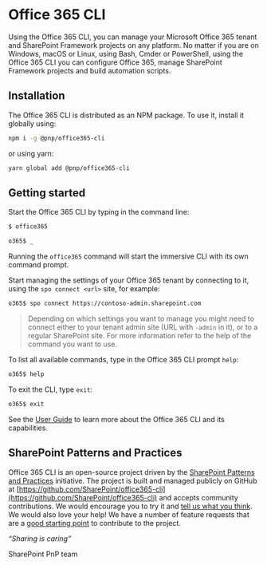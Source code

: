 # Office 365 CLI

Using the Office 365 CLI, you can manage your Microsoft Office 365 tenant and SharePoint Framework projects on any platform. No matter if you are on Windows, macOS or Linux, using Bash, Cmder or PowerShell, using the Office 365 CLI you can configure Office 365, manage SharePoint Framework projects and build automation scripts.

<script type="text/javascript" src="https://asciinema.org/a/TJORGWjhqrbOSOQHe7fh3c11S.js" id="asciicast-TJORGWjhqrbOSOQHe7fh3c11S" async></script>

## Installation

The Office 365 CLI is distributed as an NPM package. To use it, install it globally using:

```sh
npm i -g @pnp/office365-cli
```

or using yarn:

```sh
yarn global add @pnp/office365-cli
```

## Getting started

Start the Office 365 CLI by typing in the command line:

```sh
$ office365

o365$ _
```

Running the `office365` command will start the immersive CLI with its own command prompt.

Start managing the settings of your Office 365 tenant by connecting to it, using the `spo connect <url>` site, for example:

```sh
o365$ spo connect https://contoso-admin.sharepoint.com
```

> Depending on which settings you want to manage you might need to connect either to your tenant admin site (URL with `-admin` in it), or to a regular SharePoint site. For more information refer to the help of the command you want to use.

To list all available commands, type in the Office 365 CLI prompt `help`:

```sh
o365$ help
```

To exit the CLI, type `exit`:

```sh
o365$ exit
```

See the [User Guide](user-guide/installing-cli.md) to learn more about the Office 365 CLI and its capabilities.

## SharePoint Patterns and Practices

Office 365 CLI is an open-source project driven by the [SharePoint Patterns and Practices](https://aka.ms/sppnp) initiative. The project is built and managed publicly on GitHub at [https://github.com/SharePoint/office365-cli](https://github.com/SharePoint/office365-cli) and accepts community contributions. We would encourage you to try it and [tell us what you think](https://github.com/SharePoint/office365-cli/issues). We would also love your help! We have a number of feature requests that are a [good starting point](https://github.com/SharePoint/office365-cli/issues?q=is%3Aissue+is%3Aopen+label%3A%22good+first+issue%22) to contribute to the project.

_“Sharing is caring”_

SharePoint PnP team